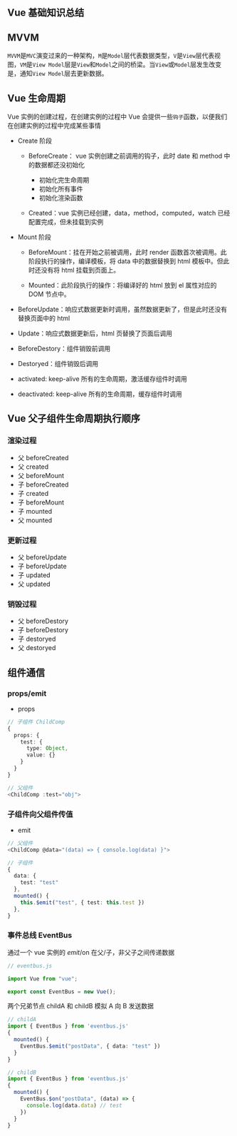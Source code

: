 ## Vue 基础知识总结

## MVVM

`MVVM`是`MVC`演变过来的一种架构，`M`是`Model`层代表数据类型，`V`是`View`层代表视图，`VM`是`View Model`层是`View`和`Model`之间的桥梁。当`View`或`Model`层发生改变是，通知`View Model`层去更新数据。

## Vue 生命周期

Vue 实例的创建过程，在创建实例的过程中 Vue 会提供一些`钩子`函数，以便我们在创建实例的过程中完成某些事情

- Create 阶段

  - BeforeCreate： vue 实例创建之前调用的钩子，此时 date 和 method 中的数据都还没初始化

    - 初始化完生命周期
    - 初始化所有事件
    - 初始化渲染函数

  - Created：vue 实例已经创建，data，method，computed，watch 已经配置完成，但未挂载到实例

- Mount 阶段

  - BeforeMount：挂在开始之前被调用，此时 render 函数首次被调用。此阶段执行的操作，编译模板，将 data 中的数据替换到 html 模板中。但此时还没有将 html 挂载到页面上。

  - Mounted：此阶段执行的操作：将编译好的 html 放到 el 属性对应的 DOM 节点中。

- BeforeUpdate：响应式数据更新时调用，虽然数据更新了，但是此时还没有替换页面中的 html

- Update：响应式数据更新后，html 页替换了页面后调用

- BeforeDestory：组件销毁前调用

- Destoryed：组件销毁后调用

- activated: keep-alive 所有的生命周期，激活缓存组件时调用

- deactivated: keep-alive 所有的生命周期，缓存组件时调用

## Vue 父子组件生命周期执行顺序

### 渲染过程

- 父 beforeCreated
- 父 created
- 父 beforeMount
- 子 beforeCreated
- 子 created
- 子 beforeMount
- 子 mounted
- 父 mounted

### 更新过程

- 父 beforeUpdate
- 子 beforeUpdate
- 子 updated
- 父 updated

### 销毁过程

- 父 beforeDestory
- 子 beforeDestory
- 子 destoryed
- 父 destoryed

## 组件通信

### props/emit

- props

```typescript
// 子组件 ChildComp
{
  props: {
    test: {
      type: Object,
      value: {}
    }
  }
}

// 父组件
<ChildComp :test="obj">
```

### 子组件向父组件传值

- emit

```typescript
// 父组件
<ChildComp @data="(data) => { console.log(data) }">

// 子组件
{
  data: {
    test: "test"
  },
  mounted() {
    this.$emit("test", { test: this.test })
  },
}
```

### 事件总线 EventBus

通过一个 vue 实例的 $emit/$on 在父/子，非父子之间传递数据

```typescript
// eventbus.js

import Vue from "vue";

export const EventBus = new Vue();
```

两个兄弟节点 childA 和 childB 模拟 A 向 B 发送数据

```typescript
// childA
import { EventBus } from 'eventbus.js'
{
  mounted() {
    EventBus.$emit("postData", { data: "test" })
  }
}
```

```typescript
// childB
import { EventBus } from 'eventbus.js'
{
  mounted() {
    EventBus.$on("postData", (data) => {
      console.log(data.data) // test
    })
  }
}
```
